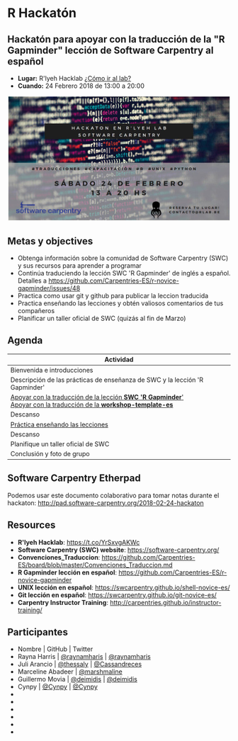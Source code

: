 # R Hackatón 
 
##  Hackatón para apoyar con la traducción de la "R Gapminder" lección de Software Carpentry al español

- **Lugar:** R'lyeh Hacklab [¿Cómo ir al lab?](https://wiki.rlab.be/doku.php?id=como-llegar)
- **Cuando:** 24 Febrero 2018 de 13:00 a 20:00

![](./img/hackaton.png)

## Metas y objectives
- Obtenga información sobre la comunidad de Software Carpentry (SWC) y sus recursos para aprender a programar
- Continúa traduciendo la lección SWC 'R Gapminder' de inglés a español. Detalles a https://github.com/Carpentries-ES/r-novice-gapminder/issues/48
- Practica como usar git y github para publicar la leccion traducida
- Practica enseñando las lecciones y obtén valiosos comentarios de tus compañeros
- Planificar un taller oficial de SWC (quizás al fin de Marzo)

## Agenda

| Actividad |
| --------- |
| Bienvenida e introducciones |
| Descripción de las prácticas de enseñanza de SWC y la lección 'R Gapminder' |
| [Apoyar con la traducción de la lección **SWC 'R Gapminder**'](https://github.com/Carpentries-ES/r-novice-gapminder/issues/48) <br> [Apoyar con la traducción de la **workshop-template-es**](https://github.com/Carpentries-ES/workshop-template-es/issues)|
| Descanso |
| [Práctica enseñando las lecciones](http://carpentries.github.io/instructor-training/11-practice-teaching/) |
| Descanso |
| Planifique un taller oficial de SWC |
| Conclusión y foto de grupo |

## Software Carpentry Etherpad
Podemos usar este documento colaborativo para tomar notas durante el hackaton: 
http://pad.software-carpentry.org/2018-02-24-hackaton

## Resources
- **R'lyeh Hacklab**: https://t.co/YrSxvgAKWc
- **Software Carpentry (SWC) website**: https://software-carpentry.org/
- **Convenciones_Traduccion**: https://github.com/Carpentries-ES/board/blob/master/Convenciones_Traduccion.md
- **R Gapminder lección en español**: https://github.com/Carpentries-ES/r-novice-gapminder
- **UNIX lección en español**: https://swcarpentry.github.io/shell-novice-es/
- **Git lección en español**: https://swcarpentry.github.io/git-novice-es/
- **Carpentry Instructor Training**: http://carpentries.github.io/instructor-training/

## Participantes
- Nombre | GitHub | Twitter
- Rayna Harris | [@raynamharis](https://github.com/raynamharris) | [@raynamharis](https://twitter.com/raynamharris)
- Juli Arancio | [@thessaly](https://github.com/thessaly) | [@Cassandreces](https://twitter.com/Cassandreces)
- Marceline Abadeer | [@marshmaline](https://github.com/marshmaline)
- Guillermo Movia | [@deimidis](https://github.com/deimidis) | [@deimidis](https://twitter.com/deimidis)
- Cynpy | [@Cynpy](https://github.com/cyncyncyn) | [@Cynpy](https://twitter.com/cynpy)
-
-
-
-
-
-
